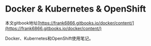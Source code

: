 # Docker & Kubernetes & OpenShift

本文gitbook地址[https://frank6866.gitbooks.io/docker/content/](https://frank6866.gitbooks.io/docker/content/)

Docker、Kubernetes和OpenShift使用笔记。

